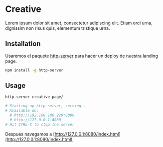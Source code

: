 # Creative

Lorem ipsum dolor sit amet, consectetur adipiscing elit. Etiam orci urna, dignissim non risus quis, elementum tristique urna. 

## Installation

Usaremos el paquete [http-server](https://www.npmjs.com/package/http-server) para hacer un deploy de nuestra landing page.

```bash
npm install -g http-server
```

## Usage

```bash
http-server creative-page/

# Starting up http-server, serving .
# Available on:
  # http://192.168.100.229:8080
  # http://127.0.0.1:8080
# Hit CTRL-C to stop the server
```
Despues navegamos a [http://127.0.0.1:8080/index.html](http://127.0.0.1:8080/index.html)